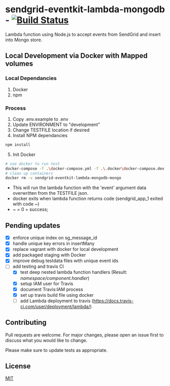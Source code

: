 # sendgrid-eventkit-lambda-mongodb - [![Build Status](https://travis-ci.org/memiah/sendgrid-eventkit-lambda-mongodb.svg?branch=master)](https://travis-ci.org/memiah/sendgrid-eventkit-lambda-mongodb)

Lambda function using Node.js to accept events from SendGrid and insert into Mongo store.

## Local Development via Docker with Mapped volumes

### Local Dependancies
1. Docker
2. npm

### Process
1. Copy .env.example to .env
2. Update ENVIRONMENT to "development"
3. Change TESTFILE location if desired
4. Install NPM dependancies
```bash
npm install
```

5. Init Docker
```bash
# use docker to run test
docker-compose -f .\docker-compose.yml -f .\.docker\docker-compose.dev.yml up --exit-code-from app
# clean up containers
docker rm -v sendgrid-eventkit-lambda-mongodb-mongo 
```

- This will run the lambda function with the 'event' argument data overwritten from the TESTFILE json.
- docker exits when lambda function returns code (sendgrid_app_1 exited with code ~)
- ~ = 0 = success; 

## Pending updates
- [X] enforce unique index on sg_message_id
- [X] handle unique key errors in insertMany
- [X] replace vagrant with docker for local development
- [X] add packaged staging with Docker
- [X] improve debug testdata files with unique event ids
- [ ] add testing and travis CI
    - [X] test deep nested lambda function handlers (Result: _namespace/component.handler_)
    - [X] setup IAM user for Travis
    - [X] document Travis:IAM process
    - [X] set up travis build file using docker
    - [ ] add Lambda deployment to travis (https://docs.travis-ci.com/user/deployment/lambda/)

## Contributing
Pull requests are welcome. For major changes, please open an issue first to discuss what you would like to change.

Please make sure to update tests as appropriate.

## License
[MIT](https://choosealicense.com/licenses/mit/)